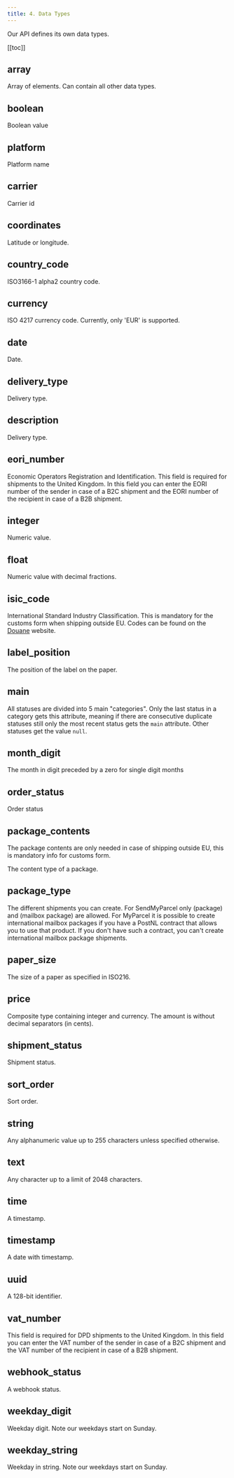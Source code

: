 ```yaml
---
title: 4. Data Types
---
```


Our API defines its own data types.

[[toc]]

## array

Array of elements. Can contain all other data types.
<DataTypeDefinition pattern="*" example="[]" />

## boolean

Boolean value
<DataTypeDefinition values="0,1" />

## platform

Platform name
<DataTypeDefinition values="myparcel,belgie" />

## carrier

Carrier id

<DataTypeDefinition values="1,2,3,4,5,9,10,11,12,13,14" example="1 (PostNL),2 (bpost. Only available on sendmyparcel.be),3 (CheapCargo/pallets),4 (DPD),9 (DHL For You),10 (DHL Parcel Connect),11 (DHL Europlus),12 (UPS Standard. Only available on MyParcel.nl), 13 (UPS Express Saver. Only available on MyParcel.nl), 14 (GLS. Only available on MyParcel.nl)" />

## coordinates

Latitude or longitude.

<DataTypeDefinition pattern="/[-+]?[\d]{1,2}.\d+/" example="52.192150633052" />

## country_code

ISO3166-1 alpha2 country code.

<DataTypeDefinition pattern="/[A-Z]{2}/" example="NL, BE, CW" />

## currency

ISO 4217 currency code. Currently, only 'EUR' is supported.

<DataTypeDefinition pattern="/[A-Z]{3}/" example="EUR" />

## date

Date.

<DataTypeDefinition pattern="/\d{4}-\d{2}-\d{2}/" example="2022-04-21" />

## delivery_type

Delivery type.

<DataTypeDefinition values="1,2,3,4" example="1. morning,2. standard,3. evening,4. pickup"/>

## description

Delivery type.

<DataTypeDefinition pattern="/.{0,255}/" example="Zending bezorgd" />

## eori_number

Economic Operators Registration and Identification. This field is required for
<DataType type="carrier" name="dpd" /> shipments to the United Kingdom. In this
field you can enter the EORI number
of the sender in case of a B2C shipment and the EORI number of the recipient in
case of a B2B shipment.

<DataTypeDefinition pattern="/[A-Z]{2}\d{9,12}/" example="NL012345678" />

## integer

Numeric value.

<DataTypeDefinition pattern="/\d+/" example="20,5" />

## float

Numeric value with decimal fractions.

<DataTypeDefinition pattern="/\d+\.\d+/" example="1.1248" />

## isic_code

International Standard Industry Classification. This is mandatory for the
customs form when shipping outside EU. Codes can be found on
the [Douane](https://tarief.douane.nl/arctictariff-public-web/#!/taric/nomenclature/sbn?d=I&cc=&l=nl&ql=nl&ea=false)
website.

<DataTypeDefinition pattern="/\d{1,4}/" example="9609 (Pencils)" />

## label_position

The position of the label on the paper.

<DataTypeDefinition values="1,2,3,4" example="1. (top-left),2. (top-right),3. (bottom-left),4. (bottom-right)" />

## main

All statuses are divided into 5 main "categories". Only the last status in a
category gets this attribute, meaning if there are consecutive duplicate
statuses still only the most recent status gets the `main` attribute. Other
statuses get the value `null`.

<DataTypeDefinition pattern="/[a-z]/" example="registered,handed_to_carrier,sorting,distribution,delivered" />

## month_digit

The month in digit preceded by a zero for single digit months

<DataTypeDefinition pattern="/[0-1]{1}[1-9]{1}/" example="01 (Jan),02 (Feb)" />

## order_status

Order status

<DataTypeDefinition pattern="/[a-z]+/" example="open,partially_processed,processed,cancelled" />

## package_contents

The package contents are only needed in case of shipping outside EU, this is
mandatory info for customs form.

The content type of a package.

<DataTypeDefinition values="1,2,3,4,5" example="1. commercial goods,2. commercial samples,3. documents,4. gifts,5. return shipment" />

## package_type

The different shipments you can create. For SendMyParcel
only <DataType type="package-type" id="1" /> (package) and <DataType type="package-type" id="2" /> (mailbox package) are allowed.
For MyParcel it is possible to create international mailbox packages if you have a PostNL contract that allows you to use that product. If you don't have such a contract, you can't create international mailbox package shipments.

<DataTypeDefinition values="1,2,3,4,5,6" example="1. package,2. mailbox package,3. letter,4. digital stamp,5. pallet,6. small package" />

## paper_size

The size of a paper as specified in ISO216.

<DataTypeDefinition values="a4,a6" />

## price

Composite type containing integer and currency. The amount is without decimal
separators (in cents).

<DataTypeDefinition pattern='{"amount": integer, "currency": currency }' example='{"amount": 10000, "currency": "EUR"}' />

## shipment_status

Shipment status.

<DataTypeDefinition pattern="/\d+/" example="1 pending - concept,2 pending - registered,3 enroute - handed to carrier,4 enroute - sorting,5 enroute - distribution,6 enroute - customs,7 delivered - at recipient,8 delivered - ready for pickup,9 delivered - package picked up,10 delivered - return shipment ready for pickup,11 delivered - return shipment package picked up,12 printed - letter,13 credited,14 printed - digital stamp,15 printed - external shipment,16 expired,17 cancelled,18 printed - untracked shipment,19 delivered - at agreed location,30 inactive - concept,31 inactive - registered,32 inactive - enroute - handed to carrier,33 inactive - enroute - sorting,34 inactive - enroute - distribution,35 inactive - enroute - customs,36 inactive - delivered - at recipient,37 inactive - delivered - ready for pickup,38 inactive - delivered - package picked up" />

## sort_order

Sort order.

<DataTypeDefinition values="ASC,DESC" />

## string

Any alphanumeric value up to 255 characters unless specified otherwise.

<DataTypeDefinition pattern="/.{0,255}/" example="3SMYPA123456789,Antareslaan 31,Nederland" />

## text

Any character up to a limit of 2048 characters.

<DataTypeDefinition pattern="/.{0,2048}/" example="This is a test text." />

## time

A timestamp.

<DataTypeDefinition pattern="/\d{2}:\d{2}:\d{2}/" example="08:00:00" />

## timestamp

A date with timestamp.

<DataTypeDefinition pattern="/\d{4}-\d{2}-\d{2} \d{2}:\d{2}:\d{2}(?:.\d{6})?/" example="2022-04-21 12:30:00,2022-04-21 13:00:00.000000" />

## uuid

A 128-bit identifier.

<DataTypeDefinition pattern="/\w{8}-\w{4}-\w{4}-\w{4}-\w{12}/" example="ead3bb07-347d-4858-9c22-2e46fdec7ddc" />

## vat_number

This field is required for DPD shipments to the United Kingdom. In this field
you can enter the VAT number of the sender in case of a B2C shipment and the VAT
number of the recipient in case of a B2B shipment.

<DataTypeDefinition pattern="/.*{,15}/" example="NL000099998B57" />

## webhook_status

A webhook status.

<DataTypeDefinition pattern="/[a-z]+/" example="success,failed" />

## weekday_digit

Weekday digit. Note our weekdays start on Sunday.

<DataTypeDefinition pattern="/[0-6]/" example="0 (Sunday), 1 (Monday)" />

## weekday_string

Weekday in string. Note our weekdays start on Sunday.

<DataTypeDefinition values="sunday,monday,tuesday,wednesday,thursday,friday,saturday" />
